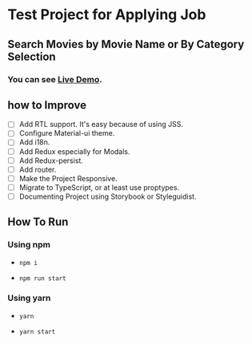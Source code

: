 # Test Project for Applying Job
## Search Movies by Movie Name or By Category Selection

### You can see [Live Demo](https://cranky-brahmagupta-0c15c0.netlify.app/).

## how to Improve
- [ ] Add RTL support. It's easy because of using JSS.
- [ ]  Configure Material-ui theme.
- [ ] Add i18n.
- [ ] Add Redux especially for Modals.
- [ ] Add Redux-persist.
- [ ] Add router.
- [ ] Make the Project Responsive.
- [ ] Migrate to TypeScript, or at least use proptypes.
- [ ] Documenting Project using Storybook or Styleguidist.

## How To Run
### Using npm
- `npm i`

- `npm run start`

### Using yarn
- `yarn`

- `yarn start`
